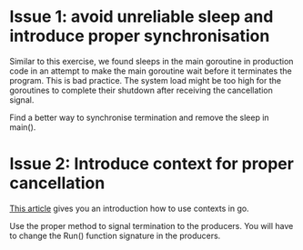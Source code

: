 # Issue 1: avoid unreliable sleep and introduce proper synchronisation

Similar to this exercise, we found sleeps in the main goroutine in production code in an attempt
to make the main goroutine wait before it terminates the program. This is bad practice.
The system load might be too high for the goroutines to complete their shutdown after receiving
the cancellation signal.

Find a better way to synchronise termination and remove the sleep in main().

# Issue 2: Introduce context for proper cancellation

[This article](https://www.digitalocean.com/community/tutorials/how-to-use-contexts-in-go) gives 
you an introduction how to use contexts in go.

Use the proper method to signal termination to the producers. You will have to change the Run() 
function signature in the producers.